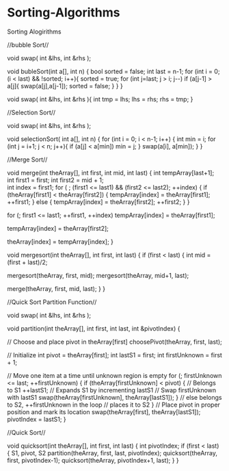 # Sorting-Algorithms
Sorting Alogirithms

//bubble Sort//

void swap( int &lhs, int &rhs );

void bubleSort(int a[], int n) { bool sorted = false;
int last = n-1;
for (int i = 0; (i < last) && !sorted; i++){
sorted = true;
for (int j=last; j > i; j--) if (a[j-1] > a[j]{
swap(a[j],a[j-1]);
sorted = false; 
}
}
}

void swap( int &lhs, int &rhs ){ int tmp = lhs;
lhs = rhs; rhs = tmp;
}

//Selection Sort//

void swap( int &lhs, int &rhs );

void selectionSort( int a[], int n) { for (int i = 0; i < n-1; i++) {
int min = i;
for (int j = i+1; j < n; j++){ if (a[j] < a[min]) min = j;
}
swap(a[i], a[min]);
}
}

//Merge Sort//








void merge(int theArray[], int first, int mid, int last) { int tempArray[last+1]; 
int first1 = first;	
int first2 = mid + 1;		
int index = first1;  for ( ; (first1 <= last1) && (first2 <= last2); ++index) {
if (theArray[first1] < theArray[first2]) { tempArray[index] = theArray[first1];
++first1;
}
else {
tempArray[index] = theArray[first2];
++first2;
}
}



for (; first1 <= last1; ++first1, ++index) tempArray[index] = theArray[first1];


tempArray[index] = theArray[first2];



theArray[index] = tempArray[index];
}








void mergesort(int theArray[], int first, int last) {
if (first < last) {
int mid = (first + last)/2; 

 mergesort(theArray, first, mid); mergesort(theArray, mid+1, last);


 merge(theArray, first, mid, last);
}
}



//Quick Sort Partition Function//


void swap( int &lhs, int &rhs );

void partition(int theArray[], int first, int last, int &pivotIndex) {

// Choose and place pivot in theArray[first]
choosePivot(theArray, first, last);

// Initialize
int pivot = theArray[first];
int lastS1 = first;
int firstUnknown = first + 1;

// Move one item at a time until unknown region is empty
for (; firstUnknown <= last; ++firstUnknown) {
if (theArray[firstUnknown] < pivot) { // Belongs to S1
++lastS1; // Expands S1 by incrementing lastS1
// Swap firstUnknown with lastS1
swap(theArray[firstUnknown], theArray[lastS1]);
}
// else belongs to S2, ++firstUnknown in the loop
// places it to S2
}
// Place pivot in proper position and mark its location swap(theArray[first], theArray[lastS1]);
pivotIndex = lastS1;
}

//Quick Sort//


void quicksort(int theArray[], int first, int last) {
int pivotIndex;
if (first < last) {
 S1, pivot, S2 partition(theArray, first, last, pivotIndex);
 quicksort(theArray, first, pivotIndex-1); quicksort(theArray, pivotIndex+1, last);
}
}

